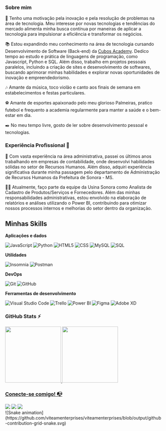 ### Sobre mim

🚀 Tenho uma motivação pela inovação e pela resolução de problemas na área de tecnologia. Meu interesse por novas tecnologias e tendências do mercado alimenta minha busca contínua por maneiras de aplicar a tecnologia para impulsionar a eficiência e transformar os negócios.

📚 Estou expandindo meu conhecimento na área de tecnologia cursando Desenvolvimento de Software (Back-end) da <a href="https://cubos.academy/" target="_blank" >Cubos Academy</a>. Dedico tempo ao estudo e prática de linguagens de programação, como Javascript, Python e SQL. Além disso, trabalho em projetos pessoais paralelos, incluindo a criação de sites e desenvolvimento de softwares, buscando aprimorar minhas habilidades e explorar novas oportunidades de inovação e empreendedorismo.

🎶 Amante da música, toco violão e canto aos finais de semana em estabelecimentos e festas particulares.

⚽ Amante de esportes apaixonado pelo meu glorioso Palmeiras, pratico futebol e frequento a academia regularmente para manter a saúde e o bem-estar em dia.

✒️ No meu tempo livre, gosto de ler sobre desenvolvimento pessoal e tecnologias.

### Experiência Profissional 🔧

💼 Com vasta experiência na área administrativa, passei os últimos anos trabalhando em empresas de contabilidade, onde desenvolvi habilidades sólidas no setor de Recursos Humanos. Além disso, adquiri experiência significativa durante minha passagem pelo departamento de Administração de Recursos Humanos da Prefeitura de Sonora - MS.

👨‍💻 Atualmente, faço parte da equipe da Usina Sonora como Analista de Cadastro de Produtos/Serviços e Fornecedores. Além das minhas responsabilidades administrativas, estou envolvido na elaboração de relatórios e análises utilizando o Power BI, contribuindo para otimizar nossos processos internos e melhorias do setor dentro da organização.


## Minhas Skills

**Aplicações e dados**

![JavaScript](https://img.shields.io/badge/-JavaScript-333333?style=flat&logo=javascript)
![Python](https://img.shields.io/badge/-Python-3776AB?style=flat&logo=python&logoColor=white)
![HTML5](https://img.shields.io/badge/-HTML5-333333?style=flat&logo=HTML5)
![CSS](https://img.shields.io/badge/-CSS-333333?style=flat&logo=CSS3&logoColor=1572B6)
![MySQL](https://img.shields.io/badge/-MySQL-333333?style=flat&logo=mysql)
![SQL](https://img.shields.io/badge/-SQL-4479A1?style=flat&logo=postgresql&logoColor=white)

**Utilidades**

![Insomnia](https://img.shields.io/badge/-Insomnia-333333?style=flat&logo=insomnia)
![Postman](https://img.shields.io/badge/-Postman-333333?style=flat&logo=postman)

**DevOps**

![Git](https://img.shields.io/badge/-Git-333333?style=flat&logo=git)
![GitHub](https://img.shields.io/badge/-GitHub-333333?style=flat&logo=github)

**Ferramentas de desenvolvimento**

![Visual Studio Code](https://img.shields.io/badge/-Visual%20Studio%20Code-333333?style=flat&logo=visual-studio-code&logoColor=007ACC)
![Trello](https://img.shields.io/badge/-Trello-333333?style=flat&logo=trello&logoColor=007ACC)
![Power BI](https://img.shields.io/badge/-Power%20BI-F2C811?style=flat&logo=powerbi&logoColor=white)
![Figma](https://img.shields.io/badge/-Figma-333333?style=flat&logo=figma&logoColor=007ACC)
![Adobe XD](https://img.shields.io/badge/-Adobe%20XD-333333?style=flat&logo=adobe-xd&logoColor=007ACC)


### GitHub Stats ⚡
<div>
<a href="https://github.com/viteamenterprises">
<img height="180em" src="https://github-readme-stats.vercel.app/api/top-langs/?username=viteamenterprises&layout=compact&langs_count=7&theme=dracula"/>
<img height="180em" src="https://github-readme-stats.vercel.app/api?username=viteamenterprises&show_icons=true&theme=dracula&include_all_commits=true&count_private=true"/>
</div>

### Conecte-se comigo! 📭
<div>
<a href="mailto:hugoviictor19@gmail.com"><img src="https://img.shields.io/badge/Gmail-D14836?style=for-the-badge&logo=gmail&logoColor=white" target="_blank"></a>
<a href="https://www.linkedin.com/in/victor-hugo-viteam/" target="_blank"><img src="https://img.shields.io/badge/-LinkedIn-%230077B5?style=for-the-badge&logo=linkedin&logoColor=white" target="_blank"></a>
<a href="https://instagram.com/vitiin_hugoo" target="_blank"><img src="https://img.shields.io/badge/-Instagram-%23E4405F?style=for-the-badge&logo=instagram&logoColor=white" target="_blank"></a>
</div>
![Snake animation](https://github.com/viteamenterprises/viteamenterprises/blob/output/github-contribution-grid-snake.svg)
